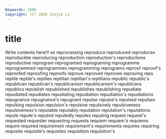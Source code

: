 ```yaml
---
Keywords: 2098
Copyright: (C) 2020 Junjie Li
---
```


# title

Write contents here!!!
es 
reprocessing 
reproduce 
reproduced
reproduces 
reproducible 
reproducing 
reproduction 
reproduction's 
reproductions 
reproductive 
reprogram 
reprogramed 
reprograming
reprogramme 
reprogrammed 
reprogrammes 
reprogramming 
reprograms 
reproof 
reproof's 
reproofed 
reproofing 
reproofs
reprove 
reproved 
reproves 
reproving 
reps 
reptile 
reptile's 
reptiles 
reptilian 
reptilian's
reptilians 
republic 
republic's 
republican 
republican's 
republicanism 
republicanism's 
republicans 
republics 
republish
republished 
republishes 
republishing 
repudiate 
repudiated 
repudiates 
repudiating 
repudiation 
repudiation's 
repudiations
repugnance 
repugnance's 
repugnant 
repulse 
repulse's 
repulsed 
repulses 
repulsing 
repulsion 
repulsion's
repulsive 
repulsively 
repulsiveness 
repulsiveness's 
reputable 
reputably 
reputation 
reputation's 
reputations 
repute
repute's 
reputed 
reputedly 
reputes 
reputing 
request 
request's 
requested 
requester 
requesting
requests 
requiem 
requiem's 
requiems 
require 
required 
requirement 
requirement's 
requirements 
requires
requiring 
requisite 
requisite's 
requisites 
requisition 
requisition's 
